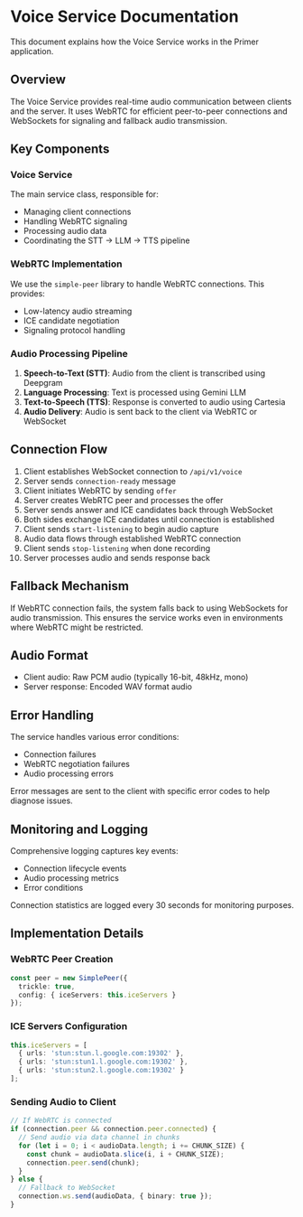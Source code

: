 # Voice Service Documentation

This document explains how the Voice Service works in the Primer application.

## Overview

The Voice Service provides real-time audio communication between clients and the server. It uses WebRTC for efficient peer-to-peer connections and WebSockets for signaling and fallback audio transmission.

## Key Components

### Voice Service

The main service class, responsible for:
- Managing client connections
- Handling WebRTC signaling
- Processing audio data
- Coordinating the STT -> LLM -> TTS pipeline

### WebRTC Implementation

We use the `simple-peer` library to handle WebRTC connections. This provides:
- Low-latency audio streaming
- ICE candidate negotiation
- Signaling protocol handling

### Audio Processing Pipeline

1. **Speech-to-Text (STT)**: Audio from the client is transcribed using Deepgram
2. **Language Processing**: Text is processed using Gemini LLM
3. **Text-to-Speech (TTS)**: Response is converted to audio using Cartesia
4. **Audio Delivery**: Audio is sent back to the client via WebRTC or WebSocket

## Connection Flow

1. Client establishes WebSocket connection to `/api/v1/voice`
2. Server sends `connection-ready` message
3. Client initiates WebRTC by sending `offer`
4. Server creates WebRTC peer and processes the offer
5. Server sends answer and ICE candidates back through WebSocket
6. Both sides exchange ICE candidates until connection is established
7. Client sends `start-listening` to begin audio capture
8. Audio data flows through established WebRTC connection
9. Client sends `stop-listening` when done recording
10. Server processes audio and sends response back

## Fallback Mechanism

If WebRTC connection fails, the system falls back to using WebSockets for audio transmission. This ensures the service works even in environments where WebRTC might be restricted.

## Audio Format

- Client audio: Raw PCM audio (typically 16-bit, 48kHz, mono)
- Server response: Encoded WAV format audio

## Error Handling

The service handles various error conditions:
- Connection failures
- WebRTC negotiation failures
- Audio processing errors

Error messages are sent to the client with specific error codes to help diagnose issues.

## Monitoring and Logging

Comprehensive logging captures key events:
- Connection lifecycle events
- Audio processing metrics
- Error conditions

Connection statistics are logged every 30 seconds for monitoring purposes.

## Implementation Details

### WebRTC Peer Creation

```typescript
const peer = new SimplePeer({
  trickle: true, 
  config: { iceServers: this.iceServers }
});
```

### ICE Servers Configuration

```typescript
this.iceServers = [
  { urls: 'stun:stun.l.google.com:19302' },
  { urls: 'stun:stun1.l.google.com:19302' },
  { urls: 'stun:stun2.l.google.com:19302' }
];
```

### Sending Audio to Client

```typescript
// If WebRTC is connected
if (connection.peer && connection.peer.connected) {
  // Send audio via data channel in chunks
  for (let i = 0; i < audioData.length; i += CHUNK_SIZE) {
    const chunk = audioData.slice(i, i + CHUNK_SIZE);
    connection.peer.send(chunk);
  }
} else {
  // Fallback to WebSocket
  connection.ws.send(audioData, { binary: true });
}
``` 